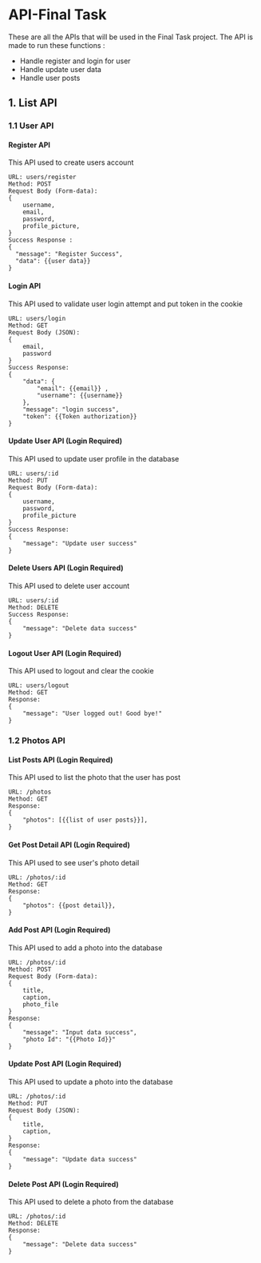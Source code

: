 # API-Final Task

These are all the APIs that will be used in the Final Task project. The API is made to run these functions :
- Handle register and login for user
- Handle update user data
- Handle user posts

## **1. List API**


### **1.1 User API**
#### Register API
This API used to create users account
```
URL: users/register
Method: POST
Request Body (Form-data):
{
    username,
    email,
    password,
    profile_picture,
}
Success Response :
{
  "message": "Register Success",
  "data": {{user data}}
}
```

#### Login API
This API used to validate user login attempt and put token in the cookie
```
URL: users/login
Method: GET
Request Body (JSON):
{
    email,
    password
}
Success Response:
{
    "data": {
        "email": {{email}} ,
        "username": {{username}}
    },
    "message": "login success",
    "token": {{Token authorization}}
}
```

#### Update User API (Login Required)
This API used to update user profile in the database
```
URL: users/:id
Method: PUT
Request Body (Form-data):
{
    username,
    password,
    profile_picture
}
Success Response:
{
    "message": "Update user success"
}
```

#### Delete Users API (Login Required)
This API used to delete user account
```
URL: users/:id
Method: DELETE
Success Response:
{
    "message": "Delete data success"
}
```

#### Logout User API (Login Required)
This API used to logout and clear the cookie
```
URL: users/logout
Method: GET
Response:
{
    "message": "User logged out! Good bye!"
}
```
### **1.2 Photos API**

#### List Posts API (Login Required)
This API used to list the photo that the user has post
```
URL: /photos
Method: GET
Response:
{
    "photos": [{{list of user posts}}],
}
```

#### Get Post Detail API (Login Required)
This API used to see user's photo detail
```
URL: /photos/:id
Method: GET
Response:
{
    "photos": {{post detail}},
}
```

#### Add Post API (Login Required)
This API used to add a photo into the database
```
URL: /photos/:id
Method: POST
Request Body (Form-data):
{
    title,
    caption,
    photo_file
}
Response:
{
    "message": "Input data success",
    "photo Id": "{{Photo Id}}"
}
```

#### Update Post API (Login Required)
This API used to update a photo into the database
```
URL: /photos/:id
Method: PUT
Request Body (JSON):
{
    title,
    caption,
}
Response:
{
    "message": "Update data success"
}
```

#### Delete Post API (Login Required)
This API used to delete a photo from the database
```
URL: /photos/:id
Method: DELETE
Response:
{
    "message": "Delete data success"
}
```
